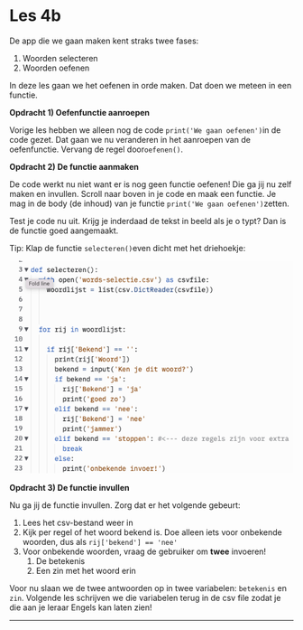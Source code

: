 # Les 4b

De app die we gaan maken kent straks twee fases:&#x20;

1. Woorden selecteren
2. Woorden oefenen

In deze les gaan we het oefenen in orde maken. Dat doen we meteen in een functie.

**Opdracht 1) Oefenfunctie aanroepen**

Vorige les hebben we alleen nog de code `print('We gaan oefenen')`in de code gezet. Dat gaan we nu veranderen in het aanroepen van de oefenfunctie. Vervang de regel door`oefenen()`.

**Opdracht 2) De functie aanmaken**

De code werkt nu niet want er is nog geen functie oefenen! Die ga jij nu zelf maken en invullen. Scroll naar boven in je code en maak een functie. Je mag in de body (de inhoud) van je functie `print('We gaan oefenen')`zetten.&#x20;

Test je code nu uit. Krijg je inderdaad de tekst in beeld als je o typt? Dan is de functie goed aangemaakt.

Tip: Klap de functie `selecteren()`even dicht met het driehoekje:

****![](<../../.gitbook/assets/image (12).png>)****

**Opdracht 3) De functie invullen**

Nu ga jij de functie invullen. Zorg dat er het volgende gebeurt:

1. Lees het csv-bestand weer in
2. Kijk per regel of het woord bekend is. Doe alleen iets voor onbekende woorden, dus als `rij['bekend'] == 'nee'`
3. Voor onbekende woorden, vraag de gebruiker om **twee** invoeren!
   1. De betekenis
   2. Een zin met het woord erin

Voor nu slaan we de twee antwoorden op in twee variabelen: `betekenis` en `zin`. Volgende les schrijven we die variabelen terug in de csv file zodat je die aan je leraar Engels kan laten zien!&#x20;

****

